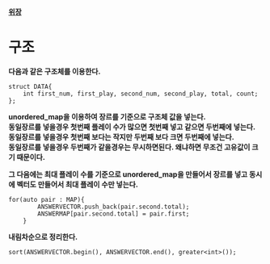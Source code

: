 [**위장**](https://programmers.co.kr/learn/courses/30/lessons/42578)   

# 구조   
**다음과 같은 구조체를 이용한다.**   
```
struct DATA{
	int first_num, first_play, second_num, second_play, total, count;
};
```
**unordered_map을 이용하여 장르를 기준으로 구조체 값을 넣는다.**   
**동일장르를 넣을경우 첫번째 플레이 수가 많으면 첫번째 넣고 같으면 두번째에 넣는다.**   
**동일장르를 넣을경우 첫번째 보다는 작지만 두번째 보다 크면 두번째에 넣는다.**   
**동일장르를 넣을경우 두번째가 같을경우는 무시하면된다. 왜냐하면 무조건 고유값이 크기 때문이다.**   
   
**그 다음에는 최대 플레이 수를 기준으로 unordered_map을 만들어서 장르를 넣고 동시에 벡터도 만들어서 최대 플레이 수만 넣는다.**   
```
for(auto pair : MAP){
		ANSWERVECTOR.push_back(pair.second.total);
		ANSWERMAP[pair.second.total] = pair.first;
	}
```
   
**내림차순으로 정리한다.**   
```
sort(ANSWERVECTOR.begin(), ANSWERVECTOR.end(), greater<int>());
```
